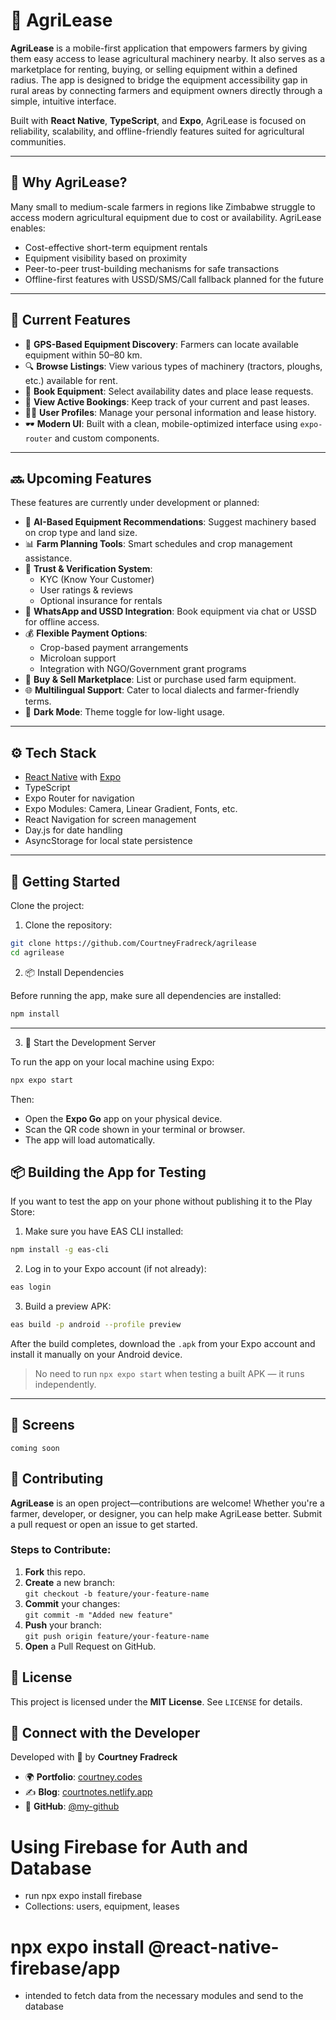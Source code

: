 # 🌾 AgriLease

**AgriLease** is a mobile-first application that empowers farmers by giving them easy access to lease agricultural machinery nearby. It also serves as a marketplace for renting, buying, or selling equipment within a defined radius. The app is designed to bridge the equipment accessibility gap in rural areas by connecting farmers and equipment owners directly through a simple, intuitive interface.

Built with **React Native**, **TypeScript**, and **Expo**, AgriLease is focused on reliability, scalability, and offline-friendly features suited for agricultural communities.

---

## 🚜 Why AgriLease?

Many small to medium-scale farmers in regions like Zimbabwe struggle to access modern agricultural equipment due to cost or availability. AgriLease enables:

- Cost-effective short-term equipment rentals
- Equipment visibility based on proximity
- Peer-to-peer trust-building mechanisms for safe transactions
- Offline-first features with USSD/SMS/Call fallback planned for the future

---

## 📱 Current Features

- 📍 **GPS-Based Equipment Discovery**: Farmers can locate available equipment within 50–80 km.
- 🔍 **Browse Listings**: View various types of machinery (tractors, ploughs, etc.) available for rent.
- 📅 **Book Equipment**: Select availability dates and place lease requests.
- 🧾 **View Active Bookings**: Keep track of your current and past leases.
- 🧑‍🌾 **User Profiles**: Manage your personal information and lease history.
- 🕶️ **Modern UI**: Built with a clean, mobile-optimized interface using `expo-router` and custom components.

---

## 🔜 Upcoming Features

These features are currently under development or planned:

- 🧠 **AI-Based Equipment Recommendations**: Suggest machinery based on crop type and land size.
- 📊 **Farm Planning Tools**: Smart schedules and crop management assistance.
- 🔐 **Trust & Verification System**:
  - KYC (Know Your Customer)
  - User ratings & reviews
  - Optional insurance for rentals
- 💬 **WhatsApp and USSD Integration**: Book equipment via chat or USSD for offline access.
- 💰 **Flexible Payment Options**:
  - Crop-based payment arrangements
  - Microloan support
  - Integration with NGO/Government grant programs
- 🛒 **Buy & Sell Marketplace**: List or purchase used farm equipment.
- 🌐 **Multilingual Support**: Cater to local dialects and farmer-friendly terms.
- 🌙 **Dark Mode**: Theme toggle for low-light usage.

---

## ⚙️ Tech Stack

- [React Native](https://reactnative.dev/) with [Expo](https://expo.dev/)
- TypeScript
- Expo Router for navigation
- Expo Modules: Camera, Linear Gradient, Fonts, etc.
- React Navigation for screen management
- Day.js for date handling
- AsyncStorage for local state persistence

---

## 🚀 Getting Started

Clone the project:

1. Clone the repository:

```bash
git clone https://github.com/CourtneyFradreck/agrilease
cd agrilease
```

2. 📦 Install Dependencies

Before running the app, make sure all dependencies are installed:

```bash
npm install
```

---

3. 🔧 Start the Development Server

To run the app on your local machine using Expo:

```bash
npx expo start
```

Then:

- Open the **Expo Go** app on your physical device.
- Scan the QR code shown in your terminal or browser.
- The app will load automatically.

## 📦 Building the App for Testing

If you want to test the app on your phone without publishing it to the Play Store:

1. Make sure you have EAS CLI installed:

```bash
npm install -g eas-cli
```

2. Log in to your Expo account (if not already):

```bash
eas login
```

3. Build a preview APK:

```bash
eas build -p android --profile preview
```

After the build completes, download the `.apk` from your Expo account and install it manually on your Android device.

> No need to run `npx expo start` when testing a built APK — it runs independently.

---

## 📸 Screens

```
coming soon
```

## 🤝 Contributing

**AgriLease** is an open project—contributions are welcome! Whether you're a farmer, developer, or designer, you can help make AgriLease better. Submit a pull request or open an issue to get started.

### Steps to Contribute:

1. **Fork** this repo.
2. **Create** a new branch:  
   `git checkout -b feature/your-feature-name`
3. **Commit** your changes:  
   `git commit -m "Added new feature"`
4. **Push** your branch:  
   `git push origin feature/your-feature-name`
5. **Open** a Pull Request on GitHub.

## 📄 License

This project is licensed under the **MIT License**. See `LICENSE` for details.

## 🔗 Connect with the Developer

Developed with 💚 by **Courtney Fradreck**

- 🌍 **Portfolio**: [courtney.codes](https://courtney.codes)
- ✍️ **Blog**: [courtnotes.netlify.app](https://courtnotes.netlify.app)
- 🐙 **GitHub**: [@my-github](https://github.com/CourtneyFradreck)


# Using Firebase for Auth and Database
- run npx expo install firebase
- Collections: users, equipment, leases

# npx expo install @react-native-firebase/app
- intended to fetch data from the necessary modules and send to the database